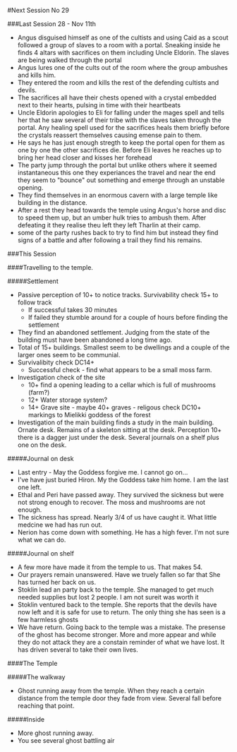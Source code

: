 #Next Session No 29 

###Last Session 28 - Nov 11th

* Angus disguised himself as one of the cultists and using Caid as a scout followed a group of slaves to a room with a portal. Sneaking inside he finds 4 altars with sacrifices on them including Uncle Eldorin. The slaves are being walked through the portal
* Angus lures one of the cults out of the room where the group ambushes and kills him.
* They entered the room and kills the rest of the defending cultists and devils.
* The sacrifices all have their chests opened with a crystal embedded next to their hearts, pulsing in time with their heartbeats
* Uncle Eldorin apologies to Eli for falling under the mages spell and tells her that he saw several of their tribe with the slaves taken through the portal. Any healing spell used for the sacrifices heals them briefly before the crystals reassert themselves causing emense pain to them.
* He says he has just enough stregth to keep the portal open for them as one by one the other sacrifices die. Before Eli leaves he reaches up to bring her head closer and kisses her forehead
* The party jump through the portal but unlike others where it seemed instantaneous this one they experiances the travel and near the end they seem to "bounce" out something and emerge through an unstable opening.
* They find themselves in an enormous cavern with a large temple like building in the distance.
* After a rest they head towards the temple using Angus's horse and disc to speed them up, but an umber hulk tries to ambush them. After defeating it they realise theu left they left Tharlin at their camp. 
* some of the party rushes back to try to find him but instead they find signs of a battle and after following a trail they find his remains.


###This Session

####Travelling to the temple.

#####Settlement
* Passive perception of 10+ to notice tracks. Survivability check 15+ to follow track
  * If successful takes 30 minutes
  * If failed they stumble around for a couple of hours before finding the settlement
* They find an abandoned settlement. Judging from the state of the building must have been abandoned a long time ago. 
* Total of 15+ buildings. Smallest seem to be dwellings and a couple of the larger ones seem to be communial. 
* Survivalibity check DC14+
  * Successful check - find what appears to be a small moss farm.
* Investigation check of the site
  * 10+ find a opening leading to a cellar which is full of mushrooms (farm?)
  * 12+ Water storage system?
  * 14+ Grave site - maybe 40+ graves - religous check DC10+ markings to Mielikki goddess of the forest
* Investigation of the main building finds a study in the main building. Ornate desk. Remains of a skeleton sitting at the desk. Perception 10+ there is a dagger just under the desk. Several journals on a shelf plus one on the desk.

#####Journal on desk
* Last entry - May the Goddess forgive me. I cannot go on...
* I've have just buried Hiron. My the Goddess take him home. I am the last one left. 
* Ethal and Peri have passed away. They survived the sickness but were not strong enough to recover. The moss and mushrooms are not enough.
* The sickness has spread. Nearly 3/4 of us have caught it. What little medcine we had has run out.
* Nerion has come down with something. He has a high fever. I'm not sure what we can do.

#####Journal on shelf
* A few more have made it from the temple to us. That makes 54.
* Our prayers remain unanswered. Have we truely fallen so far that She has turned her back on us.
* Stoklin lead an party back to the temple. She managed to get much needed supplies but lost 2 people. I am not sureit was worth it
* Stoklin ventured back to the temple. She reports that the devils have now left and it is safe for use to return. The only thing she has seen is a few harmless ghosts
* We have return. Going back to the temple was a mistake. The presense of the ghost has become stronger. More and more appear and while they do not attack they are a constain reminder of what we have lost. It has driven several to take their own lives. 

####The Temple

#####The walkway
* Ghost running away from the temple. When they reach a certain distance from the temple door they fade from view. Several fall before reaching that point.

#####Inside
* More ghost running away. 
* You see several ghost battling air






